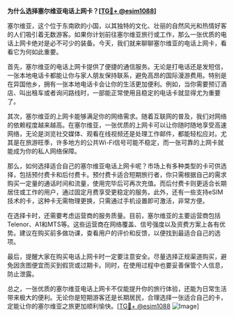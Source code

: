 **为什么选择塞尔维亚电话上网卡？[[TG💪+ @esim1088](https://t.me/s/esim1088)]**

塞尔维亚，这个位于东南欧的小国，以其独特的文化、壮丽的自然风光和热情好客的人们吸引着无数游客。如果你计划前往塞尔维亚旅行或工作，那么一张优质的电话上网卡绝对是必不可少的装备。今天，我们就来聊聊塞尔维亚的电话上网卡，看看它为何如此重要。

首先，塞尔维亚的电话上网卡提供了便捷的通信服务。无论是打电话还是发短信，一张本地电话卡都能让你与家人朋友保持联系，避免高昂的国际漫游费用。特别是在异国他乡，拥有一张本地电话卡会让你的生活更加便利。例如，当你需要预订酒店、叫出租车或者询问路线时，一部能正常使用且稳定的电话卡就显得尤为重要了。

其次，塞尔维亚的上网卡能够满足你的网络需求。随着互联网的普及，我们对网络的依赖程度越来越高。在塞尔维亚，一张优质的上网卡可以让你随时随地享受高速网络，无论是浏览社交媒体、观看在线视频还是处理工作邮件，都能轻松应对。尤其是在旅游旺季，许多地方的公共Wi-Fi信号可能不稳定，而一张可靠的上网卡就能成为你的私人网络保障。

那么，如何选择适合自己的塞尔维亚电话上网卡呢？市场上有多种类型的卡可供选择，包括预付费卡和后付费卡。预付费卡适合短期旅行者，你只需根据自己的需求购买一定量的通话时间和流量，使用完毕后可再次充值。而后付费卡则更适合长期居住或工作的用户，通过固定月费享受更稳定的服务。此外，还有一些支持eSIM技术的卡，这种卡无需物理更换，只需通过手机设置即可激活，非常方便。

在选择卡时，还需要考虑运营商的服务质量。目前，塞尔维亚的主要运营商包括Telenor、A1和MTS等。这些运营商在网络覆盖、信号强度以及资费方案上各有优势。建议在购买前多做功课，查看用户的评价和反馈，以便找到最适合自己的选项。

最后，提醒大家在购买电话上网卡时一定要注意安全。尽量选择正规渠道购买，避免因贪图便宜而买到假货或过期卡。同时，在使用过程中也要妥善保管个人信息，防止泄露。

总之，一张优质的塞尔维亚电话上网卡不仅能提升你的旅行体验，还能为日常生活带来极大的便利。无论你是短期游客还是长期居民，合理选择一张适合自己的卡，定能让你的塞尔维亚之旅更加顺利愉快。[[TG💪+ @esim1088](https://t.me/s/esim1088) ![Image](https://i.postimg.cc/4NQfJmqS/Snipaste-2025-05-13-00-14-12.png)]